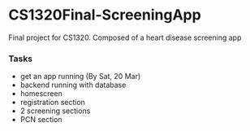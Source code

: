 # CS1320Final-ScreeningApp
Final project for CS1320. Composed of a heart disease screening app

### Tasks
* get an app running (By Sat, 20 Mar)
* backend running with database
* homescreen
* registration section
* 2 screening sections
* PCN section
